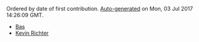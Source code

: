
Ordered by date of first contribution. [Auto-generated](https://github.com/xingrz/node-contributors) on Mon, 03 Jul 2017 14:26:09 GMT.

- [Bas](https://github.com/Mechazawa)
- [Kevin Richter](https://github.com/beschoenen)
